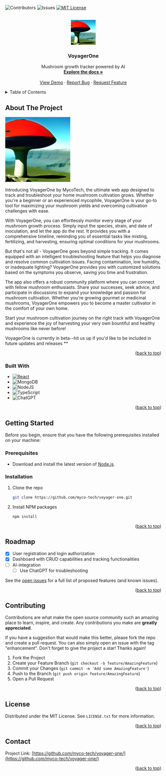 <!-- Improved compatibility of back to top link: See: https://github.com/othneildrew/Best-README-Template/pull/73 -->
<a name="readme-top"></a>
<!--
*** Thanks for checking out the Best-README-Template. If you have a suggestion
*** that would make this better, please fork the repo and create a pull request
*** or simply open an issue with the tag "enhancement".
*** Don't forget to give the project a star!
*** Thanks again! Now go create something AMAZING! :D
-->



<!-- PROJECT SHIELDS -->
<!--
*** I'm using markdown "reference style" links for readability.
*** Reference links are enclosed in brackets [ ] instead of parentheses ( ).
*** See the bottom of this document for the declaration of the reference variables
*** for contributors-url, forks-url, etc. This is an optional, concise syntax you may use.
*** https://www.markdownguide.org/basic-syntax/#reference-style-links
-->
![Contributors][contributors-shield]
![Issues][issues-shield]
[![MIT License][license-shield]][license-url]



<!-- PROJECT LOGO -->
<br />
<div align="center">
  <a href="https://github.com/myco-tech/voyager-one">
    <img src="./client/assets/Screenshot_2023-05-25.png" alt="Logo" width="80" height="80">
  </a>

<h3 align="center">VoyagerOne</h3>

  <p align="center">
    Mushroom growth tracker powered by AI
    <br />
    <a href="https://github.com/myco-tech/voyager-one"><strong>Explore the docs »</strong></a>
    <br />
    <br />
    <a href="https://github.com/myco-tech/voyager-one">View Demo</a>
    ·
    <a href="https://github.com/myco-tech/voyager-one">Report Bug</a>
    ·
    <a href="https://github.com/myco-tech/voyager-one">Request Feature</a>
  </p>
</div>



<!-- TABLE OF CONTENTS -->
<details>
  <summary>Table of Contents</summary>
  <ol>
    <li>
      <a href="#about-the-project">About The Project</a>
      <ul>
        <li><a href="#built-with">Built With</a></li>
      </ul>
    </li>
    <li>
      <a href="#getting-started">Getting Started</a>
      <ul>
        <li><a href="#prerequisites">Prerequisites</a></li>
        <li><a href="#installation">Installation</a></li>
      </ul>
    </li>
    <li><a href="#usage">Usage</a></li>
    <li><a href="#roadmap">Roadmap</a></li>
    <li><a href="#contributing">Contributing</a></li>
    <li><a href="#license">License</a></li>
    <li><a href="#contact">Contact</a></li>
    <li><a href="#acknowledgments">Acknowledgments</a></li>
  </ol>
</details>



<!-- ABOUT THE PROJECT -->
## About The Project

[![Product Name Screen Shot][product-screenshot]](https://example.com)

Introducing VoyagerOne by MycoTech, the ultimate web app designed to track and troubleshoot your home mushroom cultivation grows. Whether you're a beginner or an experienced mycophile, VoyagerOne is your go-to tool for maximizing your mushroom yields and overcoming cultivation challenges with ease.

With VoyagerOne, you can effortlessly monitor every stage of your mushroom growth process. Simply input the species, strain, and date of inoculation, and let the app do the rest. It provides you with a comprehensive timeline, reminding you of essential tasks like misting, fertilizing, and harvesting, ensuring optimal conditions for your mushrooms.

But that's not all - VoyagerOne goes beyond simple tracking. It comes equipped with an intelligent troubleshooting feature that helps you diagnose and resolve common cultivation issues. Facing contamination, low humidity, or inadequate lighting? VoyagerOne provides you with customized solutions based on the symptoms you observe, saving you time and frustration.

The app also offers a robust community platform where you can connect with fellow mushroom enthusiasts. Share your successes, seek advice, and participate in discussions to expand your knowledge and passion for mushroom cultivation. Whether you're growing gourmet or medicinal mushrooms, VoyagerOne empowers you to become a master cultivator in the comfort of your own home.

Start your mushroom cultivation journey on the right track with VoyagerOne and experience the joy of harvesting your very own bountiful and healthy mushrooms like never before!

VoyagerOne is currently in beta--hit us up if you'd like to be included in future updates and releases **

<p align="right">(<a href="#readme-top">back to top</a>)</p>



### Built With

* [![React][React.js]][React-url]
* ![MongoDB](https://img.shields.io/badge/MongoDB-%234ea94b.svg?style=for-the-badge&logo=mongodb&logoColor=white)
* ![NodeJS](https://img.shields.io/badge/node.js-6DA55F?style=for-the-badge&logo=node.js&logoColor=white)
* ![TypeScript](https://img.shields.io/badge/typescript-%23007ACC.svg?style=for-the-badge&logo=typescript&logoColor=white)
* ![ChatGPT](https://img.shields.io/badge/chatGPT-74aa9c?style=for-the-badge&logo=openai&logoColor=white)


<p align="right">(<a href="#readme-top">back to top</a>)</p>



<!-- GETTING STARTED -->
## Getting Started

Before you begin, ensure that you have the following prerequisites installed on your machine:
### Prerequisites

* Download and install the latest version of [Node.js](https://nodejs.org/en/download).

### Installation

1. Clone the repo
   ```sh
   git clone https://github.com/myco-tech/voyager-one.git
   ```
2. Install NPM packages
   ```sh
   npm install
   ```

<p align="right">(<a href="#readme-top">back to top</a>)</p>



<!-- USAGE EXAMPLES -->
<!-- ## Usage

Use this space to show useful examples of how a project can be used. Additional screenshots, code examples and demos work well in this space. You may also link to more resources.

_For more examples, please refer to the [Documentation](https://example.com)_

<p align="right">(<a href="#readme-top">back to top</a>)</p> -->



<!-- ROADMAP -->
## Roadmap

- [x] User registration and login authorization
- [x] Dashboard with CRUD capabilities and tracking functionalities
- [ ] AI-integration
    - [ ] Use ChatGPT for troubleshooting

See the [open issues](https://github.com/myco-tech/voyager-one/issues) for a full list of proposed features (and known issues).

<p align="right">(<a href="#readme-top">back to top</a>)</p>



<!-- CONTRIBUTING -->
## Contributing

Contributions are what make the open source community such an amazing place to learn, inspire, and create. Any contributions you make are **greatly appreciated**.

If you have a suggestion that would make this better, please fork the repo and create a pull request. You can also simply open an issue with the tag "enhancement".
Don't forget to give the project a star! Thanks again!

1. Fork the Project
2. Create your Feature Branch (`git checkout -b feature/AmazingFeature`)
3. Commit your Changes (`git commit -m 'Add some AmazingFeature'`)
4. Push to the Branch (`git push origin feature/AmazingFeature`)
5. Open a Pull Request

<p align="right">(<a href="#readme-top">back to top</a>)</p>



<!-- LICENSE -->
## License

Distributed under the MIT License. See `LICENSE.txt` for more information.

<p align="right">(<a href="#readme-top">back to top</a>)</p>



<!-- CONTACT -->
## Contact

Project Link: [https://github.com/myco-tech/voyager-one/](https://github.com/myco-tech/voyager-one/)

<p align="right">(<a href="#readme-top">back to top</a>)</p>



<!-- ACKNOWLEDGMENTS
## Acknowledgments

* []()
* []()
* []()

<p align="right">(<a href="#readme-top">back to top</a>)</p> -->



<!-- MARKDOWN LINKS & IMAGES -->
<!-- https://www.markdownguide.org/basic-syntax/#reference-style-links -->
[contributors-shield]: https://img.shields.io/github/contributors/myco-tech/voyager-one.svg?style=for-the-badge
[contributors-url]: https://github.com/myco-tech/voyager-one/graphs/contributors
[forks-shield]: https://img.shields.io/github/forks/myco-tech/voyager-one.svg?style=for-the-badge
[forks-url]: https://github.com/myco-tech/voyager-one/network/members
[stars-shield]: https://img.shields.io/github/stars/github_username/repo_name.svg?style=for-the-badge
[stars-url]: https://github.com/github_username/repo_name/stargazers
[issues-shield]: https://img.shields.io/github/issues/myco-tech/voyager-one.svg?style=for-the-badge
[issues-url]: https://github.com/myco-tech/voyager-one/issues
[license-shield]: https://img.shields.io/github/license/myco-tech/voyager-one?style=for-the-badge
[license-url]: https://github.com/myco-tech/voyager-one/blob/dev/LICENSE
[linkedin-shield]: https://img.shields.io/badge/-LinkedIn-black.svg?style=for-the-badge&logo=linkedin&colorB=555
[linkedin-url]: https://linkedin.com/in/linkedin_username
[product-screenshot]: client/assets/Screenshot_2023-05-25.png
[React.js]: https://img.shields.io/badge/React-20232A?style=for-the-badge&logo=react&logoColor=61DAFB
[React-url]: https://reactjs.org/
